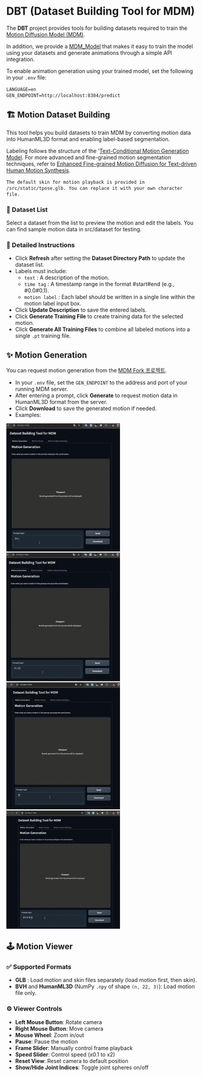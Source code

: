 # DBT (Dataset Building Tool for MDM)

The **DBT** project provides tools for building datasets required to train the [Motion Diffusion Model (MDM)](https://github.com/GuyTevet/motion-diffusion-model).

In addition, we provide a [MDM_Model](https://github.com/google-ml-bc-2nd-2025/MDM_model) that makes it easy to train the model using your datasets and generate animations through a simple API integration.

To enable animation generation using your trained model, set the following in your `.env` file:

    LANGUAGE=en
    GEN_ENDPOINT=http://localhost:8384/predict

## 🏗 Motion Dataset Building

This tool helps you build datasets to train MDM by converting motion data into HumanML3D format and enabling label-based segmentation.

Labeling follows the structure of the '[Text-Conditional Motion Generation Model](https://arxiv.org/abs/2305.09662). For more advanced and fine-grained motion segmentation techniques, refer to [Enhanced Fine-grained Motion Diffusion for Text-driven Human Motion Synthesis](https://arxiv.org/abs/2305.13773v2).

    The default skin for motion playback is provided in /src/static/tpose.glb. You can replace it with your own character file.

###  📁 Dataset List

Select a dataset from the list to preview the motion and edit the labels.
You can find sample motion data in src/dataset for testing.

### 📝 Detailed Instructions

* Click **Refresh** after setting the **Dataset Directory Path** to update the dataset list.
* Labels must include:
    * `text` : A description of the motion.
    * `time tag` : A timestamp range in the format #start#end (e.g., #0.0#0.1).
    * `motion label` : Each label should be written in a single line within the motion label input box.
* Click **Update Description** to save the entered labels.
* Click **Generate Training File** to create training data for the selected motion.
* Click **Generate All Training Files** to combine all labeled motions into a single `.pt` training file.

## ✨ Motion Generation

You can request motion generation from the [MDM Fork 프로젝트](https://github.com/google-ml-bc-2nd-2025/MDM_model).

* In your `.env` file, set the `GEN_ENDPOINT` to the address and port of your running MDM server.
* After entering a prompt, click **Generate** to request motion data in HumanML3D format from the server.
* Click **Download** to save the generated motion if needed.
* Examples:

<img src="imgs/run_in_a_circle.gif" alt="원을 그리며 뛰기" width="300"><img src="imgs/squat_jump.gif" alt="쪼그려 뛰기" width="300"><img src="imgs/squats_down_and_rests.gif" alt="쪼그려 앉아 쉬기" width="300"><img src="imgs/jump_forward.gif" alt="앞으로 뛰기" width="300">


## 🕹 Motion Viewer

### ✅ Supported Formats

* **GLB** : Load motion and skin files separately (load motion first, then skin).
* **BVH** and **HumanML3D** (NumPy `.npy` of shape `(n, 22, 3)`): Load motion file only.

### ⚙️ Viewer Controls

* **Left Mouse Button**: Rotate camera
* **Right Mouse Button**: Move camera
* **Mouse Wheel**: Zoom in/out
* **Pause**: Pause the motion
* **Frame Slider**: Manually control frame playback
* **Speed Slider**: Control speed (x0.1 to x2)
* **Reset View**: Reset camera to default position
* **Show/Hide Joint Indices**: Toggle joint spheres on/off
